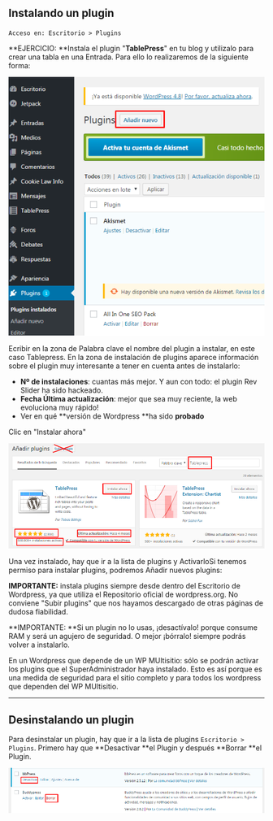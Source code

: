 ## Instalando un plugin

```
Acceso en: Escritorio > Plugins
```

**EJERCICIO: **Instala el plugin "**TablePress**" en tu blog y utilizalo para crear una tabla en una Entrada. Para ello lo realizaremos de la siguiente forma:

![](/assets/anadir-plugin-1.png)

Ecribir en la zona de Palabra clave el nombre del plugin a instalar, en este caso Tablepress. En la zona de instalación de plugins aparece información sobre el plugin muy interesante a tener en cuenta antes de instalarlo:

* **Nº de instalaciones**: cuantas más mejor. Y aun con todo: el plugin Rev Slider ha sido hackeado.
* **Fecha Última actualización**: mejor que sea muy reciente, la web evoluciona muy rápido!
* Ver en qué **versión de Wordpress **ha sido **probado**

Clic en "Instalar ahora"

![](/assets/anadir-plugin-2.png)

Una vez instalado, hay que ir a la lista de plugins y ActivarloSi tenemos permiso para instalar plugins, podremos Añadir nuevos plugins:

**IMPORTANTE:** instala plugins siempre desde dentro del Escritorio de Wordpress, ya que utiliza el Repositorio oficial de wordpress.org. No conviene "Subir plugins" que nos hayamos descargado de otras páginas de dudosa fiabilidad.

**IMPORTANTE: **Si un plugin no lo usas, ¡desactívalo! porque consume RAM y será un agujero de seguridad. O mejor ¡bórralo! siempre podrás volver a instalarlo.

En un Wordpress que depende de un WP MUltisitio: sólo se podrán activar los plugins que el SuperAdministrador haya instalado. Esto es así porque es una medida de seguridad para el sitio completo y para todos los wordpress que dependen del WP MUltisitio.

---

## Desinstalando un plugin

Para desinstalar un plugin, hay que ir a la lista de plugins `Escritorio > Plugins`. Primero hay que **Desactivar **el Plugin y después **Borrar **el Plugin.

![](/assets/desinstalar-plugin.png)

